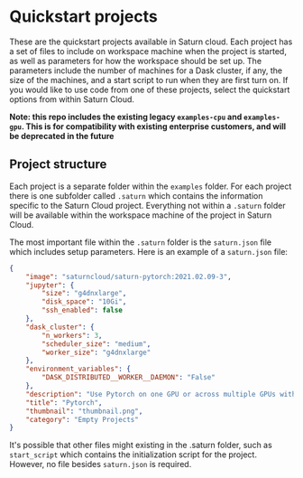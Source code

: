 # Quickstart projects

These are the quickstart projects available in Saturn cloud. Each project has a set of files to include on workspace machine when the project is started, as well as parameters for how the workspace should be set up. The parameters include the number of machines for a Dask cluster, if any, the size of the machines, and a start script to run when they are first turn on. If you would like to use code from one of these projects, select the quickstart options from within Saturn Cloud.

**Note: this repo includes the existing legacy `examples-cpu` and `examples-gpu`. This is for compatibility with existing enterprise customers, and will be deprecated in the future**

## Project structure

Each project is a separate folder within the `examples` folder. For each project there is one subfolder called `.saturn` which contains the information specific to the Saturn Cloud project. Everything not within a `.saturn` folder will be available within the workspace machine of the project in Saturn Cloud.

The most important file within the `.saturn` folder is the `saturn.json` file which includes setup parameters. Here is an example of a `saturn.json` file:

```json
{
    "image": "saturncloud/saturn-pytorch:2021.02.09-3",
    "jupyter": {
        "size": "g4dnxlarge",
        "disk_space": "10Gi",
        "ssh_enabled": false
    },
    "dask_cluster": {
        "n_workers": 3,
        "scheduler_size": "medium",
        "worker_size": "g4dnxlarge"
    },
    "environment_variables": {
        "DASK_DISTRIBUTED__WORKER__DAEMON": "False"
    },
    "description": "Use Pytorch on one GPU or across multiple GPUs with Dask",
    "title": "Pytorch",
    "thumbnail": "thumbnail.png",
    "category": "Empty Projects"
}
```

It's possible that other files might existing in the .saturn folder, such as `start_script` which contains the initialization script for the project. However, no file besides `saturn.json` is required.